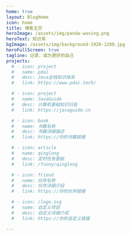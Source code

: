 ```yaml
---
home: true
layout: BlogHome
icon: home
title: 博客主页
heroImage: /assets/img/panda-waving.png
heroText: 知识库
bgImage: /assets/img/background-1920-1280.jpg
heroFullScreen: true
tagline: 记录，成为更好的自己
projects:
  # - icon: project
  #   name: pdai
  #   desc: Java全栈知识体系
  #   link: https://www.pdai.tech/

  # - icon: project
  #   name: JavaGuide
  #   desc: 计算机基础知识扫盲
  #   link: https://javaguide.cn

  # - icon: book
  #   name: 书籍名称
  #   desc: 书籍详细描述
  #   link: https://你的书籍链接

  # - icon: article
  #   name: qinglong
  #   desc: 定时任务面板
  #   link: /funny/qinglong

  # - icon: friend
  #   name: 伙伴名称
  #   desc: 伙伴详细介绍
  #   link: https://你的伙伴链接

  # - icon: /logo.svg
  #   name: 自定义项目
  #   desc: 自定义详细介绍
  #   link: https://你的自定义链接

---
```

